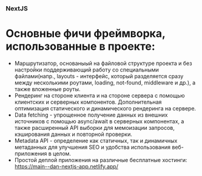 ### NextJS

# Основные фичи фреймворка, использованные в проекте:
- Маршрутизатор, основаныый на файловой структуре проекта и без настройки поддерживающий работу со специальными файлами(напр., layouts - интерфейс, который разделяется сразу между несколькими роутами, loading, not-found, middleware и др.), а также вложенные роуты.
- Рендеринг на стороне клиента и на стороне сервера с помощью клиентских и серверных компонентов. Дополнительная оптимизация статического и динамического рендеринга на сервере.
- Data fetching - упрощенное получение данных из внешних источников с помощью async/await в серверных компонентах, а также расширенный API выборки для мемоизации запросов, кэширования данных и повторной проверки.
- Metadata API - определение как статичных, так и динамичных метаданных для улучшения SEO и удобства использования веб-приложения в целом.
- Простой деплой приложения на различные бесплатные хостинги: <https://main--dan-nextjs-app.netlify.app/>
